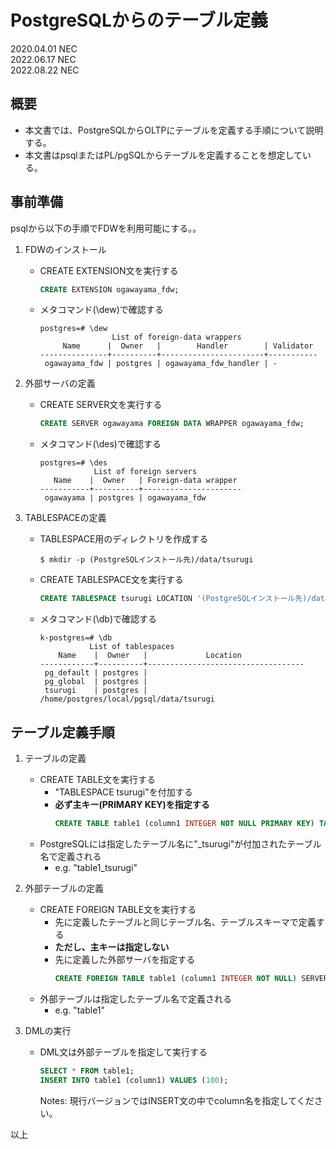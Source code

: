 # PostgreSQLからのテーブル定義
2020.04.01 NEC  
2022.06.17 NEC  
2022.08.22 NEC

## 概要

* 本文書では、PostgreSQLからOLTPにテーブルを定義する手順について説明する。
* 本文書はpsqlまたはPL/pgSQLからテーブルを定義することを想定している。

## 事前準備

psqlから以下の手順でFDWを利用可能にする。。

1. FDWのインストール
	* CREATE EXTENSION文を実行する
		```sql
		CREATE EXTENSION ogawayama_fdw;
		```
	* メタコマンド(\dew)で確認する
		```
		postgres=# \dew
                        List of foreign-data wrappers
             Name      |  Owner   |        Handler        | Validator
		---------------+----------+-----------------------+-----------
 		 ogawayama_fdw | postgres | ogawayama_fdw_handler | -
		```

1. 外部サーバの定義
	* CREATE SERVER文を実行する
		```sql
		CREATE SERVER ogawayama FOREIGN DATA WRAPPER ogawayama_fdw;
		```
	* メタコマンド(\des)で確認する
		```
		postgres=# \des
                    List of foreign servers
   		   Name    |  Owner   | Foreign-data wrapper
		-----------+----------+----------------------
 		 ogawayama | postgres | ogawayama_fdw
		```

1. TABLESPACEの定義
	* TABLESPACE用のディレクトリを作成する
		```
		$ mkdir -p (PostgreSQLインストール先)/data/tsurugi
		```
	* CREATE TABLESPACE文を実行する
		```sql
		CREATE TABLESPACE tsurugi LOCATION '(PostgreSQLインストール先)/data/tsurugi';
		```
	* メタコマンド(\db)で確認する
		```
		k-postgres=# \db
                   List of tablespaces
			Name    |  Owner   |             Location
		------------+----------+-----------------------------------
		 pg_default | postgres |
		 pg_global  | postgres |
		 tsurugi    | postgres | /home/postgres/local/pgsql/data/tsurugi
		```

## テーブル定義手順

1. テーブルの定義
	* CREATE TABLE文を実行する
		* "TABLESPACE tsurugi"を付加する
		* **必ず主キー(PRIMARY KEY)を指定する**
			```sql
			CREATE TABLE table1 (column1 INTEGER NOT NULL PRIMARY KEY) TABLESPACE tsurugi;
			```
	* PostgreSQLには指定したテーブル名に"_tsurugi"が付加されたテーブル名で定義される
		* e.g. "table1_tsurugi"

1. 外部テーブルの定義
	* CREATE FOREIGN TABLE文を実行する
		* 先に定義したテーブルと同じテーブル名、テーブルスキーマで定義する
		* **ただし、主キーは指定しない**
		* 先に定義した外部サーバを指定する
			```sql
			CREATE FOREIGN TABLE table1 (column1 INTEGER NOT NULL) SERVER ogawayama;
			```
	* 外部テーブルは指定したテーブル名で定義される
		* e.g. "table1"

1. DMLの実行
	* DML文は外部テーブルを指定して実行する
		```sql
		SELECT * FROM table1;
		INSERT INTO table1 (column1) VALUES (100);
		```
		Notes: 現行バージョンではINSERT文の中でcolumn名を指定してください。

以上
